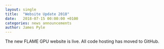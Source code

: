 ```yaml
---
layout: single
title:  "Website Update 2018"
date:   2018-07-15 00:00:00 +0100
categories: news announcements
author: James Pyle
---
```

The new FLAME GPU website is live. All code hosting has moved to GitHub.